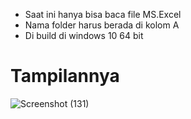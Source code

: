 - Saat ini hanya bisa baca file MS.Excel
- Nama folder harus berada di kolom A
- Di build di windows 10 64 bit

# Tampilannya

![Screenshot (131)](https://github.com/Mhidate/cli_banyak_folder/assets/72199625/877c8c32-b448-4b16-917b-02be7105a6ef)
